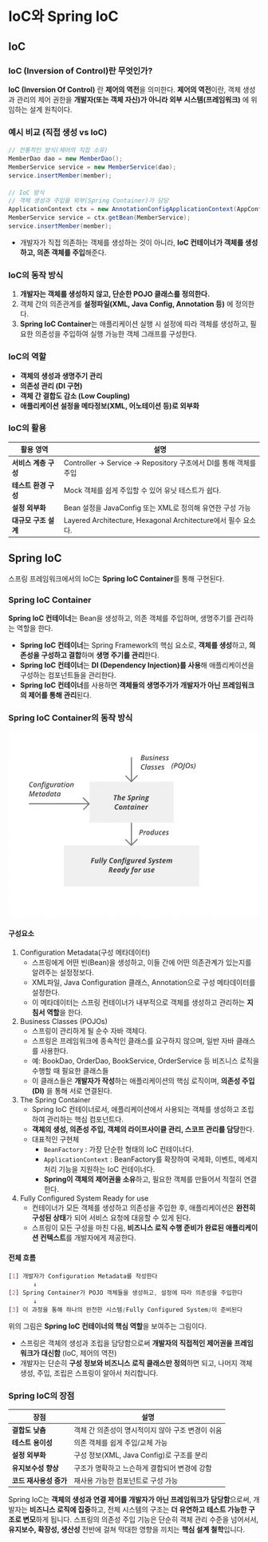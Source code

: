 # IoC와 Spring IoC

## IoC

### IoC (Inversion of Control)란 무엇인가?

**IoC (Inversion Of Control)** 란 **제어의 역전**을 의미한다. **제어의 역전**이란, 객체 생성과 관리의 제어 권한을 **개발자(또는 객체 자신)가 아니라 외부 시스템(프레임워크)** 에 위임하는 설계 원칙이다.

### 예시 비교 (직접 생성 vs IoC)

```java
// 전통적인 방식(제어의 직접 소유)
MemberDao dao = new MemberDao();
MemberService service = new MemberService(dao);
service.insertMember(member);

// IoC 방식
// 객체 생성과 주입을 외부(Spring Container)가 담당
ApplicationContext ctx = new AnnotationConfigApplicationContext(AppConfig.class);
MemberService service = ctx.getBean(MemberService);
service.insertMember(member);
```
- 개발자가 직접 의존하는 객체를 생성하는 것이 아니라, **IoC 컨테이너가 객체를 생성하고, 의존 객체를 주입**해준다.

### IoC의 동작 방식
1. **개발자는 객체를 생성하지 않고, 단순한 POJO 클래스를 정의한다.**
2. 객체 간의 의존관계를 **설정파일(XML, Java Config, Annotation 등)** 에 정의한다.
3. **Spring IoC Container**는 애플리케이션 실행 시 설정에 따라 객체를 생성하고, 필요한 의존성을 주입하여 실행 가능한 객체 그래프를 구성한다.

### IoC의 역할
- **객체의 생성과 생명주기 관리**
- **의존성 관리 (DI 구현)**
- **객체 간 결합도 감소 (Low Coupling)**
- **애플리케이션 설정을 메타정보(XML, 어노테이션 등)로 외부화**

### IoC의 활용

| 활용 영역 | 설명 |
|---|---|
| **서비스 계층 구성** | Controller -> Service -> Repository 구조에서 DI를 통해 객체를 주입 |
| **테스트 환경 구성** | Mock 객체를 쉽게 주입할 수 있어 유닛 테스트가 쉽다. |
| **설정 외부화** | Bean 설정을 JavaConfig 또는 XML로 정의해 유연한 구성 가능 |
| **대규모 구조 설계** | Layered Architecture, Hexagonal Architecture에서 필수 요소다. |

## Spring IoC

스프링 프레임워크에서의 IoC는 **Spring IoC Container**를 통해 구현된다.

### Spring IoC Container

**Spring IoC 컨테이너**는 Bean을 생성하고, 의존 객체를 주입하며, 생명주기를 관리하는 역할을 한다. 
- **Spring IoC 컨테이너**는 Spring Framework의 핵심 요소로, **객체를 생성**하고, **의존성을 구성하고 결합**하며 **생명 주기를 관리**한다.
- **Spring IoC 컨테이너**는 **DI (Dependency Injection)를 사용**해 애플리케이션을 구성하는 컴포넌트들을 관리한다.
- **Spring IoC 컨테이너**를 사용하면 **객체들의 생명주가가 개발자가 아닌 프레임워크의 제어를 통해 관리**된다.

### Spring IoC Container의 동작 방식

![Spring IoC Container 동작 방식](../../images/1.png)

####  구성요소
1. Configuration Metadata(구성 메타데이터)
   - 스프링에게 어떤 빈(Bean)을 생성하고, 이들 간에 어떤 의존관계가 있는지를 알려주는 설정정보다.
   - XML파일, Java Configuration 클래스, Annotation으로 구성 메타데이터를 설정한다.
   - 이 메타데이터는 스프링 컨테이너가 내부적으로 객체를 생성하고 관리하는 **지침서 역할**을 한다.
2. Business Classes (POJOs)
   - 스프링이 관리하게 될 순수 자바 객체다.
   - 스프링은 프레임워크에 종속적인 클래스를 요구하지 않으며, 일반 자바 클래스를 사용한다.
   - 예: BookDao, OrderDao, BookService, OrderService 등 비즈니스 로직을 수행할 때 필요한 클래스들 
   - 이 클래스들은 **개발자가 작성**하는 애플리케이션의 핵심 로직이며, **의존성 주입 (DI)** 을 통해 서로 연결된다.
3. The Spring Container
   - Spring IoC 컨테이너로서, 애플리케이션에서 사용되는 객체를 생성하고 조립하여 관리하는 핵심 컴포넌트다.
   - **객체의 생성, 의존성 주입, 객체의 라이프사이클 관리, 스코프 관리를 담당**한다.
   - 대표적인 구현체
     - `BeanFactory` : 가장 단순한 형태의 IoC 컨테이너다.
     - `ApplicationContext` : BeanFactory를 확장하여 국제화, 이벤트, 메세지처리 기능을 지원하는 IoC 컨테이너다.
     - **Spring이 객체의 제어권을 소유**하고, 필요한 객체를 만들어서 적절히 연결한다.
4. Fully Configured System Ready for use
   - 컨테이너가 모든 객체를 생성하고 의존성을 주입한 후, 애플리케이션은 **완전히 구성된 상태**가 되어 서비스 요청에 대응할 수 있게 된다.
   - 스프링이 모든 구성을 마친 다음, **비즈니스 로직 수행 준비가 완료된 애플리케이션 컨텍스트**를 개발자에게 제공한다.

#### 전체 흐름

```scss
[1] 개발자가 Configuration Metadata를 작성한다
       ↓
[2] Spring Container가 POJO 객체들을 생성하고, 설정에 따라 의존성을 주입한다
       ↓
[3] 이 과정을 통해 하나의 완전한 시스템(Fully Configured System)이 준비된다
```

위의 그림은 **Spring IoC 컨테이너의 핵심 역할**을 보여주는 그림이다.
- 스프링은 객체의 생성과 조립을 담당함으로써 **개발자의 직접적인 제어권을 프레임워크가 대신함** (IoC, 제어의 역전)
- 개발자는 단순히 **구성 정보와 비즈니스 로직 클래스만 정의**하면 되고, 나머지 객체 생성, 주입, 조립은 스프링이 알아서 처리합니다.

### Spring IoC의 장점

| 장점 | 설명 |
|---|---|
| **결합도 낮춤** | 객체 간 의존성이 명시적이지 않아 구조 변경이 쉬움 |
| **테스트 용이성** | 의존 객체를 쉽게 주입/교체 가능 |
| **설정 외부화** | 구성 정보(XML, Java Config)로 구조를 분리 |
| **유지보수성 향상** | 구조가 명확하고 느슨하게 결합되어 변경에 강함 |
| **코드 재사용성 증가** | 재사용 가능한 컴포넌트로 구성 가능 |

Spring IoC는 **객체의 생성과 연결 제어를 개발자가 아닌 프레임워크가 담당함**으로써, 개발자는 **비즈니스 로직에 집중**하고, 전체 시스템의 구조는 **더 유연하고 테스트 가능한 구조로 변모**하게 됩니다.
스프링의 의존성 주입 기능은 단순히 객체 관리 수준을 넘어서서, **유지보수, 확장성, 생산성** 전반에 걸쳐 막대한 영향을 끼치는 **핵심 설계 철학**입니다.